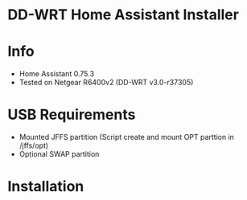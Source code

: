 # DD-WRT Home Assistant Installer
# Info
  - Home Assistant 0.75.3
  - Tested on Netgear R6400v2 (DD-WRT v3.0-r37305)

# USB Requirements
 - Mounted JFFS partition (Script create and mount OPT parttion in /jffs/opt)
 - Optional SWAP partition

# Installation
    

